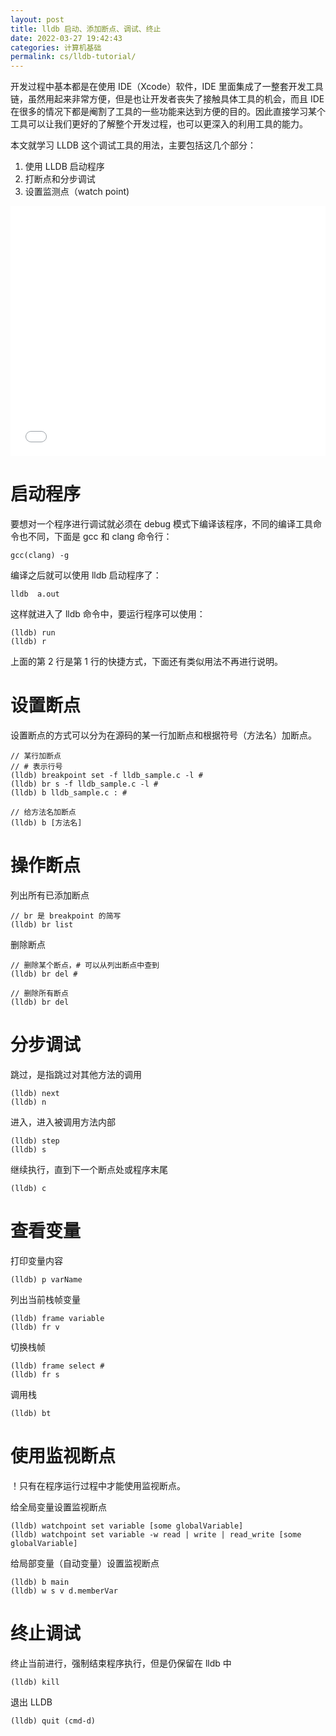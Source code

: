 ```yaml
---
layout: post
title: lldb 启动、添加断点、调试、终止
date: 2022-03-27 19:42:43
categories: 计算机基础
permalink: cs/lldb-tutorial/
---
```


开发过程中基本都是在使用 IDE（Xcode）软件，IDE 里面集成了一整套开发工具链，虽然用起来非常方便，但是也让开发者丧失了接触具体工具的机会，而且 IDE 在很多的情况下都是阉割了工具的一些功能来达到方便的目的。因此直接学习某个工具可以让我们更好的了解整个开发过程，也可以更深入的利用工具的能力。

本文就学习 LLDB 这个调试工具的用法，主要包括这几个部分：

1. 使用 LLDB 启动程序
2. 打断点和分步调试
3. 设置监测点（watch point)

<!-- more -->

<iframe src="//player.bilibili.com/player.html?bvid=BV1Ar4y1p7J3&page=1" style="width:100%;height: 400px" scrolling="no" border="0" frameborder="no" framespacing="0" allowfullscreen="true"> </iframe>

# 启动程序

要想对一个程序进行调试就必须在 debug 模式下编译该程序，不同的编译工具命令也不同，下面是 gcc 和 clang 命令行：

```
gcc(clang) -g 
```

编译之后就可以使用 lldb 启动程序了：

```
lldb  a.out
```

这样就进入了 lldb 命令中，要运行程序可以使用：

```
(lldb) run
(lldb) r
```

上面的第 2 行是第 1 行的快捷方式，下面还有类似用法不再进行说明。

# 设置断点

设置断点的方式可以分为在源码的某一行加断点和根据符号（方法名）加断点。

```
// 某行加断点
// # 表示行号
(lldb) breakpoint set -f lldb_sample.c -l #
(lldb) br s -f lldb_sample.c -l #
(lldb) b lldb_sample.c : #

// 给方法名加断点
(lldb) b [方法名]
```

# 操作断点

列出所有已添加断点

```
// br 是 breakpoint 的简写
(lldb) br list
```

删除断点

```
// 删除某个断点，# 可以从列出断点中查到
(lldb) br del #

// 删除所有断点
(lldb) br del
```

# 分步调试

跳过，是指跳过对其他方法的调用
```
(lldb) next
(lldb) n
```

进入，进入被调用方法内部
```
(lldb) step
(lldb) s
```

继续执行，直到下一个断点处或程序末尾
```
(lldb) c
```

# 查看变量

打印变量内容
```
(lldb) p varName
```

列出当前栈帧变量
```
(lldb) frame variable
(lldb) fr v
```

切换栈帧
```
(lldb) frame select #
(lldb) fr s
```

调用栈
```
(lldb) bt
```

# 使用监视断点

！只有在程序运行过程中才能使用监视断点。

给全局变量设置监视断点
```
(lldb) watchpoint set variable [some globalVariable]
(lldb) watchpoint set variable -w read | write | read_write [some globalVariable]
```

给局部变量（自动变量）设置监视断点
```
(lldb) b main
(lldb) w s v d.memberVar
```

# 终止调试

终止当前进行，强制结束程序执行，但是仍保留在 lldb 中
```
(lldb) kill
```

退出 LLDB
```
(lldb) quit (cmd-d)
```
